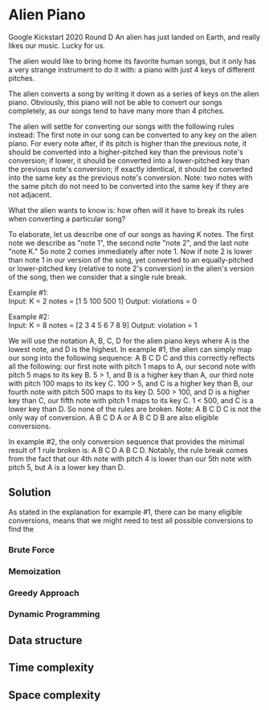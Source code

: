 # Alien Piano
Google Kickstart 2020 Round D
An alien has just landed on Earth, and really likes our music. Lucky for us.

The alien would like to bring home its favorite human songs, but it only has a very strange instrument to do it with: a piano with just 4 keys of different pitches.

The alien converts a song by writing it down as a series of keys on the alien piano. Obviously, this piano will not be able to convert our songs completely, as our songs tend to have many more than 4 pitches.

The alien will settle for converting our songs with the following rules instead:
The first note in our song can be converted to any key on the alien piano.
For every note after,
if its pitch is higher than the previous note, it should be converted into a higher-pitched key than the previous note's conversion;
if lower, it should be converted into a lower-pitched key than the previous note's conversion;
if exactly identical, it should be converted into the same key as the previous note's conversion.
Note: two notes with the same pitch do not need to be converted into the same key if they are not adjacent.

What the alien wants to know is: how often will it have to break its rules when converting a particular song?

To elaborate, let us describe one of our songs as having K notes. The first note we describe as "note 1", the second note "note 2", and the last note "note K."
So note 2 comes immediately after note 1.
Now if note 2 is lower than note 1 in our version of the song, yet converted to an equally-pitched or lower-pitched key (relative to note 2's conversion) in the alien's version of the song, then we consider that a single rule break.
  
Example #1:  
Input:
K = 2
notes = [1 5 100 500 1]
Output:
violations = 0

Example #2:  
Input:
K = 8
notes = [2 3 4 5 6 7 8 9]
Output:
violation = 1

We will use the notation A, B, C, D for the alien piano keys where A is the lowest note, and D is the highest. In example #1, the alien can simply map our song into the following sequence: A B C D C and this correctly reflects all the following:
our first note with pitch 1 maps to A,
our second note with pitch 5 maps to its key B. 5 > 1, and B is a higher key than A,
our third note with pitch 100 maps to its key C. 100 > 5, and C is a higher key than B,
our fourth note with pitch 500 maps to its key D. 500 > 100, and D is a higher key than C,
our fifth note with pitch 1 maps to its key C. 1 < 500, and C is a lower key than D.
So none of the rules are broken. Note: A B C D C is not the only way of conversion. A B C D A or A B C D B are also eligible conversions.

In example #2, the only conversion sequence that provides the minimal result of 1 rule broken is: A B C D A B C D. Notably, the rule break comes from the fact that our 4th note with pitch 4 is lower than our 5th note with pitch 5, but A is a lower key than D.

## Solution

As stated in the explanation for example #1, there can be many eligible conversions, means that we might need to test all possible conversions to find the 

### Brute Force

### Memoization


### Greedy Approach


### Dynamic Programming



## Data structure


## Time complexity


## Space complexity
